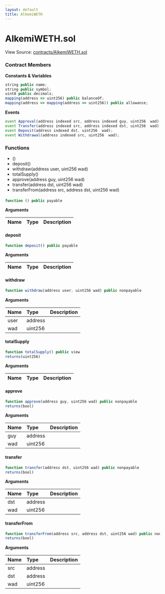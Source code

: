 ```yaml
---
layout: default
title: AlkemiWETH
---
```


# AlkemiWETH.sol

View Source: [contracts/AlkemiWETH.sol](https://github.com/AlkemiNetwork/alkemi-earn-contracts/tree/ae6d5c01ff8b3810c4005457ac7ce441ab1c7ec5/contracts/AlkemiWETH.sol)



### Contract Members

**Constants & Variables**

```javascript
string public name;
string public symbol;
uint8 public decimals;
mapping(address => uint256) public balanceOf;
mapping(address => mapping(address => uint256)) public allowance;
```

**Events**

```javascript
event Approval(address indexed src, address indexed guy, uint256  wad);
event Transfer(address indexed src, address indexed dst, uint256  wad);
event Deposit(address indexed dst, uint256  wad);
event Withdrawal(address indexed src, uint256  wad);
```

### Functions

* \(\)
* deposit\(\)
* withdraw\(address user, uint256 wad\)
* totalSupply\(\)
* approve\(address guy, uint256 wad\)
* transfer\(address dst, uint256 wad\)
* transferFrom\(address src, address dst, uint256 wad\)

#### 

```javascript
function () public payable
```

**Arguments**

| Name | Type | Description |
| :--- | :--- | :--- |


#### deposit

```javascript
function deposit() public payable
```

**Arguments**

| Name | Type | Description |
| :--- | :--- | :--- |


#### withdraw

```javascript
function withdraw(address user, uint256 wad) public nonpayable
```

**Arguments**

| Name | Type | Description |
| :--- | :--- | :--- |
| user | address |  |
| wad | uint256 |  |

#### totalSupply

```javascript
function totalSupply() public view
returns(uint256)
```

**Arguments**

| Name | Type | Description |
| :--- | :--- | :--- |


#### approve

```javascript
function approve(address guy, uint256 wad) public nonpayable
returns(bool)
```

**Arguments**

| Name | Type | Description |
| :--- | :--- | :--- |
| guy | address |  |
| wad | uint256 |  |

#### transfer

```javascript
function transfer(address dst, uint256 wad) public nonpayable
returns(bool)
```

**Arguments**

| Name | Type | Description |
| :--- | :--- | :--- |
| dst | address |  |
| wad | uint256 |  |

#### transferFrom

```javascript
function transferFrom(address src, address dst, uint256 wad) public nonpayable
returns(bool)
```

**Arguments**

| Name | Type | Description |
| :--- | :--- | :--- |
| src | address |  |
| dst | address |  |
| wad | uint256 |  |


